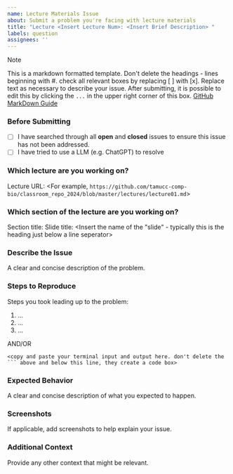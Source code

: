 ```yaml
---
name: Lecture Materials Issue
about: Submit a problem you're facing with lecture materials
title: "Lecture <Insert Lecture Num>: <Insert Brief Description> "
labels: question
assignees: ''
---
```


> [!NOTE]
> This is a markdown formatted template.
> Don't delete the headings - lines beginning with #.
> check all relevant boxes by replacing [ ] with [x].
> Replace text as necessary to describe your issue.
> After submitting, it is possible to edit this by clicking the `...` in the upper right corner of this box.
> [GitHub MarkDown Guide](https://docs.github.com/en/get-started/writing-on-github/getting-started-with-writing-and-formatting-on-github/basic-writing-and-formatting-syntax)

### Before Submitting
- [ ] I have searched through all **open** and **closed** issues to ensure this issue has not been addressed.
- [ ] I have tried to use a LLM (e.g. ChatGPT) to resolve

### Which lecture are you working on?
Lecture URL: <For example, `https://github.com/tamucc-comp-bio/classroom_repo_2024/blob/master/lectures/lecture01.md`>

### Which section of the lecture are you working on?
Section title: <Insert the name of the collapasable section>
Slide title: <Insert the name of the "slide" - typically this is the heading just below a line seperator>

### Describe the Issue
A clear and concise description of the problem.

### Steps to Reproduce
Steps you took leading up to the problem:
1. ...
2. ...
3. ...

AND/OR

```
<copy and paste your terminal input and output here. don't delete the ``` above and below this line, they create a code box>
```

### Expected Behavior
A clear and concise description of what you expected to happen.

### Screenshots
If applicable, add screenshots to help explain your issue.

### Additional Context
Provide any other context that might be relevant.
